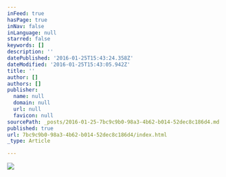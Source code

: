 ```yaml
---
inFeed: true
hasPage: true
inNav: false
inLanguage: null
starred: false
keywords: []
description: ''
datePublished: '2016-01-25T15:43:24.358Z'
dateModified: '2016-01-25T15:43:05.942Z'
title: ''
author: []
authors: []
publisher:
  name: null
  domain: null
  url: null
  favicon: null
sourcePath: _posts/2016-01-25-7bc9c9b0-98a3-4b62-b014-52dec8c186d4.md
published: true
url: 7bc9c9b0-98a3-4b62-b014-52dec8c186d4/index.html
_type: Article

---
```

![](https://the-grid-user-content.s3-us-west-2.amazonaws.com/da9bffe0-4363-4ee9-a966-bfb1bb49af4f.jpg)